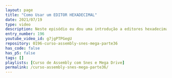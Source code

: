 ```yaml
---
layout: page
title: "Como Usar um EDITOR HEXADECIMAL"
date: 2021/07/19
type: video
description: Neste episódio eu dou uma introdução a editores hexadecimais mostrando como usar um editor hexadecimal e o que cada parte de um editor hexadecimal significa.
entry_number: 196
youtube_video_id: g7jgPTPGegU
repository: 0196-curso-assembly-snes-mega-parte36
has_code: false
has_p5: false
tags: []
playlists: [Curso de Assembly com Snes e Mega Drive]
permalink: /curso-assembly-snes-mega-parte36/
---
```

